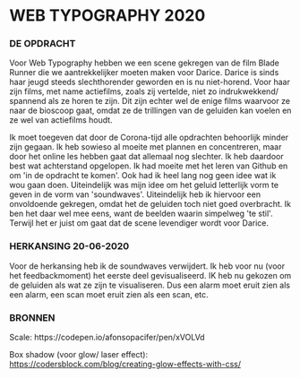 <h1> WEB TYPOGRAPHY 2020 </h1>

<h3><b> DE OPDRACHT </b></h3>
Voor Web Typography hebben we een scene gekregen van de film Blade Runner die we aantrekkelijker moeten maken voor Darice. Darice is sinds haar jeugd steeds slechthorender geworden en is nu niet-horend. Voor haar zijn films, met name actiefilms, zoals zij vertelde, niet zo indrukwekkend/ spannend als ze horen te zijn. Dit zijn echter wel de enige films waarvoor ze naar de bioscoop gaat, omdat ze de trillingen van de geluiden kan voelen en ze wel van actiefilms houdt.

Ik moet toegeven dat door de Corona-tijd alle opdrachten behoorlijk minder zijn gegaan. Ik heb sowieso al moeite met plannen en concentreren, maar door het online les hebben gaat dat allemaal nog slechter. Ik heb daardoor best wat achterstand opgelopen. Ik had moeite met het leren van Github en om 'in de opdracht te komen'. Ook had ik heel lang nog geen idee wat ik wou gaan doen. Uiteindelijk was mijn idee om het geluid letterlijk vorm te geven in de vorm van 'soundwaves'. Uiteindelijk heb ik hiervoor een onvoldoende gekregen, omdat het de geluiden toch niet goed overbracht. Ik ben het daar wel mee eens, want de beelden waarin simpelweg 'te stil'. Terwijl het er juist om gaat dat de scene levendiger wordt voor Darice.

<h3><b> HERKANSING 20-06-2020 </b></h3>
Voor de herkansing heb ik de soundwaves verwijdert. Ik heb voor nu (voor het feedbackmoment) het eerste deel gevisualiseerd. IK heb nu gekozen om de geluiden als wat ze zijn te visualiseren. Dus een alarm moet eruit zien als een alarm, een scan moet eruit zien als een scan, etc.

<h3><b> BRONNEN </b></h3>
Scale:
https://codepen.io/afonsopacifer/pen/xVOLVd

Box shadow (voor glow/ laser effect):
https://codersblock.com/blog/creating-glow-effects-with-css/





